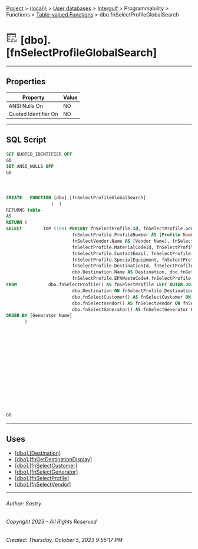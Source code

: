 #### 

[Project](../../../../../../index.md) > [(local)\\](../../../../../index.md) > [User databases](../../../../index.md) > [Intergulf](../../../index.md) > Programmability > Functions > [Table-valued Functions](Table-valued_Functions.md) > dbo.fnSelectProfileGlobalSearch

# ![Table-valued Functions](../../../../../../Images/Function_Table32.png) [dbo].[fnSelectProfileGlobalSearch]

---

## <a name="#properties"></a>Properties

| Property | Value |
|---|---|
| ANSI Nulls On | NO |
| Quoted Identifier On | NO |


---

## <a name="#sqlscript"></a>SQL Script

```sql
SET QUOTED_IDENTIFIER OFF
GO
SET ANSI_NULLS OFF
GO



CREATE   FUNCTION [dbo].[fnSelectProfileGlobalSearch]
                 (  )
RETURNS table
AS
RETURN (
SELECT        TOP (100) PERCENT fnSelectProfile.Id, fnSelectProfile.GeneratorId AS [Generator Id], fnSelectGenerator.Name AS [Generator Name], fnSelectGenerator.Address AS [Generator Address], 
                         fnSelectProfile.ProfileNumber AS [Profile Number], fnSelectProfile.CustomerId AS [Customer Id], fnSelectCustomer.Name AS [Customer Name], fnSelectProfile.VendorId AS [Vendor Id], 
                         fnSelectVendor.Name AS [Vendor Name], fnSelectProfile.MaterialDescription, fnSelectProfile.Direction, fnSelectProfile.ProfileType, fnSelectProfile.WasteCode, fnSelectProfile.MaterialClassification, 
                         fnSelectProfile.MaterialCodeId, fnSelectProfile.ProductCategory, fnSelectProfile.SalesPersonId, fnSelectProfile.ProcessDescription, fnSelectProfile.DocumentType, fnSelectProfile.ContactName, 
                         fnSelectProfile.ContactEmail, fnSelectProfile.ContactPhone, fnSelectProfile.ContactFax, fnSelectProfile.DeepWell, fnSelectProfile.DispatchNotes, fnSelectProfile.HazMat, fnSelectProfile.ShippingName, 
                         fnSelectProfile.SpecialEquipment, fnSelectProfile.SpecialInstructions, fnSelectProfile.ReviewedBySales, fnSelectProfile.ReviewedByDispatch, fnSelectProfile.MSDSFileName, fnSelectProfile.LinkProfileId, 
                         fnSelectProfile.DestinationId, fnSelectProfile.HTYes, fnSelectProfile.Status, fnSelectProfile.EffectiveDate, fnSelectProfile.LoadFrequency, fnSelectProfile.CompanyProfileNumber, fnSelectProfile.CSRPersonId, 
                         dbo.Destination.Name AS Destination, dbo.fnGetDestinationDisplay(dbo.Destination.Name, dbo.Destination.Facility) AS DestinationDisplay, fnSelectProfile.EPAWasteCode1, fnSelectProfile.EPAWasteCode2, fnSelectProfile.EPAWasteCode3, 
                         fnSelectProfile.EPAWasteCode4,fnSelectProfile.ContractNumber
FROM            dbo.fnSelectProfile() AS fnSelectProfile LEFT OUTER JOIN
                         dbo.Destination ON fnSelectProfile.DestinationId = dbo.Destination.Id LEFT OUTER JOIN
                         dbo.fnSelectCustomer() AS fnSelectCustomer ON fnSelectProfile.CustomerId = fnSelectCustomer.Id LEFT OUTER JOIN
                         dbo.fnSelectVendor() AS fnSelectVendor ON fnSelectProfile.VendorId = fnSelectVendor.Id LEFT OUTER JOIN
                         dbo.fnSelectGenerator() AS fnSelectGenerator ON fnSelectProfile.GeneratorId = fnSelectGenerator.Id
ORDER BY [Generator Name]
       )














GO

```


---

## <a name="#uses"></a>Uses

* [[dbo].[Destination]](../../../Tables/dbo_Destination.md)
* [[dbo].[fnGetDestinationDisplay]](../Scalar-valued_Functions/dbo_fnGetDestinationDisplay.md)
* [[dbo].[fnSelectCustomer]](dbo_fnSelectCustomer.md)
* [[dbo].[fnSelectGenerator]](dbo_fnSelectGenerator.md)
* [[dbo].[fnSelectProfile]](dbo_fnSelectProfile.md)
* [[dbo].[fnSelectVendor]](dbo_fnSelectVendor.md)


---

###### Author:  Sastry

###### Copyright 2023 - All Rights Reserved

###### Created: Thursday, October 5, 2023 9:55:17 PM

